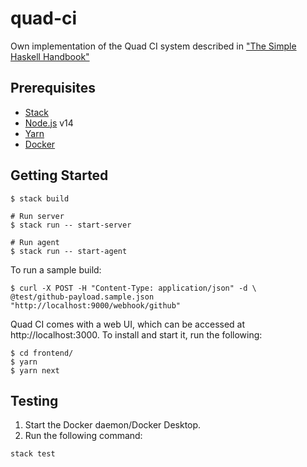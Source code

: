 # quad-ci

Own implementation of the Quad CI system described in ["The Simple Haskell Handbook"](https://leanpub.com/simple-haskell-book)

## Prerequisites

- [Stack](https://docs.haskellstack.org/en/stable/)
- [Node.js](https://nodejs.org/en) v14
- [Yarn](https://yarnpkg.com)
- [Docker](https://www.docker.com)

## Getting Started

```shell
$ stack build

# Run server
$ stack run -- start-server

# Run agent
$ stack run -- start-agent
```

To run a sample build:

```shell
$ curl -X POST -H "Content-Type: application/json" -d \
@test/github-payload.sample.json "http://localhost:9000/webhook/github"
```

Quad CI comes with a web UI, which can be accessed at http://localhost:3000.
To install and start it, run the following:

```shell
$ cd frontend/
$ yarn
$ yarn next
```

## Testing

1. Start the Docker daemon/Docker Desktop.
2. Run the following command:

```shell
stack test
```
